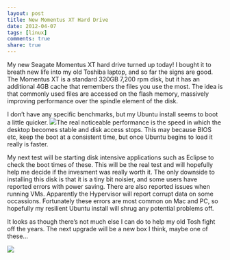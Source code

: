 ```yaml
---
layout: post
title: New Momentus XT Hard Drive
date: 2012-04-07
tags: [linux]
comments: true
share: true
---
```


My new Seagate Momentus XT hard drive turned up today! I bought it to breath new life into my old Toshiba laptop, and so far the signs are good. The Momentus XT is a standard 320GB 7,200 rpm disk, but it has an additional 4GB cache that remembers the files you use the most. The idea is that commonly used files are accessed on the flash memory, massively improving performance over the spindle element of the disk.

I don’t have any specific benchmarks, but my Ubuntu install seems to boot a little quicker. ![](http://images.grdnr.io/2011/06/mometus-xt.jpg)The real noticeable performance is the speed in which the desktop becomes stable and disk access stops. This may because BIOS etc, keep the boot at a consistent time, but once Ubuntu begins to load it really is faster.

My next test will be starting disk intensive applications such as Eclipse to check the boot times of these. This will be the real test and will hopefully help me decide if the invesment was really worth it. The only downside to installing this disk is that it is a tiny bit noisier, and some users have reported errors with power saving. There are also reported issues when running VMs. Apparently the Hypervisor will report corrupt data on some occassions. Fortunately these errors are most common on Mac and PC, so hopefully my resilient Ubuntu install will shrug any potential problems off.

It looks as though there’s not much else I can do to help my old Tosh fight off the years. The next upgrade will be a new box I think, maybe one of these…

[![](http://images.grdnr.io/2011/06/system76_laptop.jpg)](http://www.system76.com)
